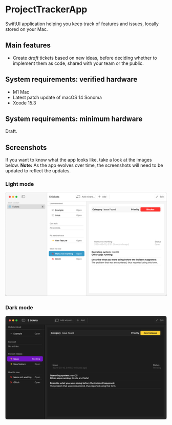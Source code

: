 # ProjectTrackerApp
SwiftUI application helping you keep track of features and issues, locally stored on your Mac.

## Main features
 - Create *draft* tickets based on new ideas, before deciding whether to implement them as code, shared with your team or the public.

## System requirements: verified hardware
- M1 Mac
- Latest patch update of macOS 14 Sonoma
- Xcode 15.3

## System requirements: minimum hardware
Draft.

## Screenshots
If you want to know what the app looks like, take a look at the images below. **Note:** As the app evolves over time, the screenshots will need to be updated to reflect the updates.

### Light mode
![Screenshot of the ProjectTracker app in macOS, with Light mode enabled.](/Screenshots/ProjectTracker-light-threeColumns.png)

### Dark mode
![Screenshot of the ProjectTracker app in macOS, with Dark mode enabled.](/Screenshots/ProjectTracker-dark-doubleColumns.png)

